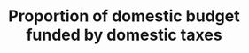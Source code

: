 ---
data_non_statistical: true
goal_meta_link: http://unstats.un.org/sdgs/files/metadata-compilation/Metadata-Goal-17.pdf
goal_meta_link_page: 4
graph: null
graph_status_notes: Checking
graph_title: Proportion of domestic budget funded by domestic taxes
graph_type: null
graph_type_description: null
has_metadata: true
indicator: 17.1.2
indicator_definition: 'Tax burden: Revenue in the form of taxes as defined under government
  finance statistics (GFS) code 11 as a share of total revenue. In GFS, taxes are
  classified into six major categories: (i) taxes on income, profits, and capital
  gains; (ii) taxes on payroll and workforce; (iii) taxes on property; (iv) taxes
  on goods and services; (v) taxes on international trade and transactions; and (vi)
  other taxes. (Source: IMF, Government Finance Statistics Manual 2014 (GFSM 2014),
  Table 4A.1, assessed Dec 28 2015) Concepts Tax burden concept may be disaggregated
  into the complementary concepts of: "direct taxes" or taxes that take into account
  individual circumstances of taxpayers (e.g., taxes on individual and corporate income),
  which can be calculated from the following detailed GFS revenue classifications:
  111 Taxes on income, profits, and capital gains+1131 Recurrent taxes on immovable
  property+1132 Recurrent taxes on net wealth+1136 Other recurrent taxes on property;
  and "indirect taxes" or taxes that do not take into account individual circumstances
  of taxpayers (e.g., taxes imposed on goods and services), which can be calculated
  from the following detailed GFS revenue classifications 112 Taxes on payroll and
  workforce+114 Taxes on goods and services+115 Taxes on international trade and transactions+116
  Other taxes. Tax burden is directly related to the wider concept of fiscal burden,
  which can be derived from combining two GFSM 2014 revenue codes: code 11 Taxes plus
  code 12, Social Contributions or, alternatively 11+121+122. These concepts can also
  be found in the 2008 System of National Accounts (2008 SNA). The coverage, timing,
  and valuation of tax revenue in GFSM 2014 and the 2008 SNA are identical, but the
  classification systems differ. The 2008 SNA classifies taxes according to their
  role in economic activities''namely: (i) taxes on production and imports (D2); (ii)
  current taxes on income, wealth, etc. (D5); and (iii) capital taxes (D91). The result
  is that some categories of taxes in GFS need to be allocated between two of the
  SNA tax categories according to whether they are payable by producers or final consumers,
  or whether they are current or capital taxes. A detailed description of the linkages
  between the GFS and the 2008 SNA categories of taxes is provided in Appendix 7 of
  the GFSM 2014.'
indicator_name: Proportion of domestic budget funded by domestic taxes
indicator_variable: null
layout: indicator
permalink: /17-1-2/
published: true
rationale_interpretation: "Measures of tax burden are indicators of how well tax policy\
  \ meets one of its primary goals, equitably raising the revenues needed to run government.\
  \ Equity has two aspects. The first, vertical equity, concerns the way taxes are\
  \ distributed among taxpayers with different abilities to pay. The second, horizontal\
  \ equity, concerns the way taxes are distributed among taxpayers with the same ability\
  \ to pay. Tax burden measures thus answer broad economic and social questions about\
  \ the effect of tax policy on the distribution of income and wealth. \nThe distinction\
  \ regarding national, state and/or local level government is important. For the\
  \ purposes of monitoring this indicator, the central budget is seen as the focus\
  \ (even if some of tax payments go to other jurisdictions). When decisions about\
  \ resources are made, the budgetary central government is a key subsector of the\
  \ general government sector of the economy. The general government sector consists\
  \ of resident institutional units that fulfill the functions of government as their\
  \ primary activity. In all countries, there is an institutional unit of the general\
  \ government sector particularly important in terms of size and power, in particular\
  \ the power to exercise control over many other units and entities. The budgetary\
  \ central government is often a single unit of the central government that encompasses\
  \ the fundamental activities of the national executive, legislative, and judiciary\
  \ powers. This component of general government is usually covered by the main (or\
  \ general) budget. The budgetary central government's revenue and expense are normally\
  \ regulated and controlled by a ministry of finance, or its functional equivalent,\
  \ by means of a budget approved by the legislature. Most of the ministries, departments,\
  \ agencies, boards, commissions, judicial authorities, legislative bodies, and other\
  \ entities that make up the budgetary central government are not separate institutional\
  \ units. This is because they generally do not have the authority to own assets,\
  \ incur liabilities, or engage in transactions in their own right (see GFSM 2014\
  \ Chapter 2). \nThere is a widespread acceptance ' in the Addis Ababa Action Agenda\
  \ and indeed in Agenda 2030 ' that multiple sources of finance will be needed to\
  \ meet the SDGs, and that these will need to work together effectively. This includes\
  \ a greater role for domestic resources in meeting national development goals, and\
  \ for interventions in which public resources ' including ODA - strengthen domestic\
  \ capacities for expanding their revenue bases. Indeed, especially in developing\
  \ countries, vertical fiscal gaps will potentially widen as demands increase for\
  \ higher public spending ' particularly in countries where there is significant\
  \ pressure on central authorities to provide quality infrastructure and basic services.\
  \ In many cases the execution of the budgetary central government's proposed budget\
  \ is constrained by poor revenue administration and/or a lack of a statistical framework\
  \ for monitoring revenue streams. Given unpredictable and fluctuating levels of\
  \ revenue in many developing countries, improved revenue statistics will help mitigate\
  \ any possible budget shortfalls and support the sustainable development of national\
  \ economies."
reporting_status: notstarted
sdg_goal: 17
source_active_1: true
source_notes_1: null
source_title_1: null
target: Strengthen domestic resource mobilization, including through international
  support to developing countries, to improve domestic capacity for tax and other
  revenue collection.
target_id: '17.1'
title: Proportion of domestic budget funded by domestic taxes
un_custodial_agency: IMF
un_designated_tier: '1'
variable_description: null
variable_notes: null
---
